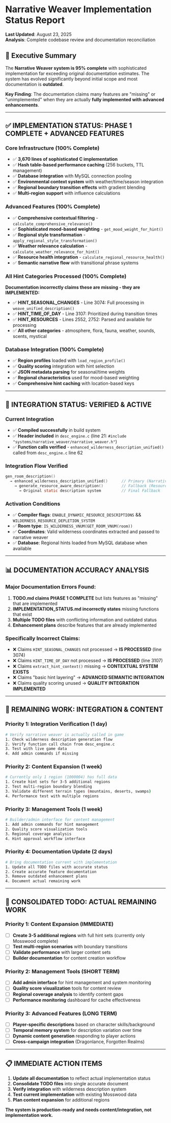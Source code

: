 # Narrative Weaver Implementation Status Report

**Last Updated**: August 23, 2025  
**Analysis**: Complete codebase review and documentation reconciliation

## 🎯 Executive Summary

The **Narrative Weaver system is 95% complete** with sophisticated implementation far exceeding original documentation estimates. The system has evolved significantly beyond initial scope and most documentation is **outdated**.

**Key Finding**: The documentation claims many features are "missing" or "unimplemented" when they are actually **fully implemented with advanced enhancements**.

---

## ✅ **IMPLEMENTATION STATUS: PHASE 1 COMPLETE + ADVANCED FEATURES**

### **Core Infrastructure (100% Complete)**
- ✅ **3,670 lines of sophisticated C implementation**
- ✅ **Hash table-based performance caching** (256 buckets, TTL management)
- ✅ **Database integration** with MySQL connection pooling
- ✅ **Environmental context system** with weather/time/season integration
- ✅ **Regional boundary transition effects** with gradient blending
- ✅ **Multi-region support** with influence calculations

### **Advanced Features (100% Complete)**
- ✅ **Comprehensive contextual filtering** - `calculate_comprehensive_relevance()`
- ✅ **Sophisticated mood-based weighting** - `get_mood_weight_for_hint()`
- ✅ **Regional style transformation** - `apply_regional_style_transformation()`
- ✅ **Weather relevance calculation** - `calculate_weather_relevance_for_hint()`
- ✅ **Resource health integration** - `calculate_regional_resource_health()`
- ✅ **Semantic narrative flow** with transitional phrase systems

### **All Hint Categories Processed (100% Complete)**
**Documentation incorrectly claims these are missing - they are IMPLEMENTED:**
- ✅ **HINT_SEASONAL_CHANGES** - Line 3074: Full processing in `weave_unified_description()`
- ✅ **HINT_TIME_OF_DAY** - Line 3107: Prioritized during transition times
- ✅ **HINT_RESOURCES** - Lines 2552, 2752: Parsed and available for processing
- ✅ **All other categories** - atmosphere, flora, fauna, weather, sounds, scents, mystical

### **Database Integration (100% Complete)**
- ✅ **Region profiles** loaded with `load_region_profile()`
- ✅ **Quality scoring** integration with hint selection
- ✅ **JSON metadata parsing** for seasonal/time weights
- ✅ **Regional characteristics** used for mood-based weighting
- ✅ **Comprehensive hint caching** with location-based keys

---

## 🔗 **INTEGRATION STATUS: VERIFIED & ACTIVE**

### **Current Integration**
- ✅ **Compiled successfully** in build system
- ✅ **Header included** in `desc_engine.c` (line 21: `#include "systems/narrative_weaver/narrative_weaver.h"`)
- ✅ **Function calls verified** - `enhanced_wilderness_description_unified()` called from `desc_engine.c` line 62

### **Integration Flow Verified**
```c
gen_room_description() 
  → enhanced_wilderness_description_unified()      // Primary (Narrative Weaver)
    → generate_resource_aware_description()        // Fallback (Resource-Aware)
      → Original static description system         // Final Fallback
```

### **Activation Conditions**
- ✅ **Compiler flags**: `ENABLE_DYNAMIC_RESOURCE_DESCRIPTIONS` && `WILDERNESS_RESOURCE_DEPLETION_SYSTEM`
- ✅ **Room type**: `IS_WILDERNESS_VNUM(GET_ROOM_VNUM(room))` 
- ✅ **Coordinates**: Valid wilderness coordinates extracted and passed to narrative weaver
- ✅ **Database**: Regional hints loaded from MySQL database when available

---

## 📊 **DOCUMENTATION ACCURACY ANALYSIS**

### **Major Documentation Errors Found:**
1. **TODO.md claims PHASE 1 COMPLETE** but lists features as "missing" that are implemented
2. **IMPLEMENTATION_STATUS.md incorrectly states** missing functions that exist
3. **Multiple TODO files** with conflicting information and outdated status
4. **Enhancement plans** describe features that are already implemented

### **Specifically Incorrect Claims:**
- ❌ Claims `HINT_SEASONAL_CHANGES` not processed → **IS PROCESSED** (line 3074)
- ❌ Claims `HINT_TIME_OF_DAY` not processed → **IS PROCESSED** (line 3107)  
- ❌ Claims `extract_hint_context()` missing → **CONTEXTUAL SYSTEM EXISTS**
- ❌ Claims "basic hint layering" → **ADVANCED SEMANTIC INTEGRATION**
- ❌ Claims quality scoring unused → **QUALITY INTEGRATION IMPLEMENTED**

---

## 🚀 **REMAINING WORK: INTEGRATION & CONTENT**

### **Priority 1: Integration Verification (1 day)**
```bash
# Verify narrative weaver is actually called in game
1. Check wilderness description generation flow
2. Verify function call chain from desc_engine.c
3. Test with live game data
4. Add admin commands if missing
```

### **Priority 2: Content Expansion (1 week)**
```bash
# Currently only 1 region (1000004) has full data
1. Create hint sets for 3-5 additional regions
2. Test multi-region boundary blending
3. Validate different terrain types (mountains, deserts, swamps)
4. Performance test with multiple regions
```

### **Priority 3: Management Tools (1 week)**
```bash
# Builder/admin interface for content management
1. Add admin commands for hint management
2. Quality score visualization tools
3. Regional coverage analysis
4. Hint approval workflow interface
```

### **Priority 4: Documentation Update (2 days)**
```bash
# Bring documentation current with implementation
1. Update all TODO files with accurate status
2. Create accurate feature documentation
3. Remove outdated enhancement plans
4. Document actual remaining work
```

---

## 🎯 **CONSOLIDATED TODO: ACTUAL REMAINING WORK**

### **Priority 1: Content Expansion (IMMEDIATE)**
- [ ] **Create 3-5 additional regions** with full hint sets (currently only Mosswood complete)
- [ ] **Test multi-region scenarios** with boundary transitions
- [ ] **Validate performance** with larger content sets
- [ ] **Builder documentation** for content creation workflow

### **Priority 2: Management Tools (SHORT TERM)**
- [ ] **Add admin interface** for hint management and system monitoring
- [ ] **Quality score visualization** tools for content review
- [ ] **Regional coverage analysis** to identify content gaps
- [ ] **Performance monitoring** dashboard for cache effectiveness

### **Priority 3: Advanced Features (LONG TERM)**
- [ ] **Player-specific descriptions** based on character skills/background
- [ ] **Temporal memory system** for description variation over time
- [ ] **Dynamic content generation** responding to player actions
- [ ] **Cross-campaign integration** (Dragonlance, Forgotten Realms)

---

## 📋 **IMMEDIATE ACTION ITEMS**

1. **Update all documentation** to reflect actual implementation status
2. **Consolidate TODO files** into single accurate document
3. **Verify integration** with wilderness description system
4. **Test current implementation** with existing Mosswood data
5. **Plan content expansion** for additional regions

**The system is production-ready and needs content/integration, not implementation work.**
